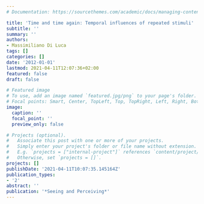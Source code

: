 ```yaml
---
# Documentation: https://sourcethemes.com/academic/docs/managing-content/

title: 'Time and time again: Temporal influences of repeated stimuli'
subtitle: ''
summary: ''
authors:
- Massimiliano Di Luca
tags: []
categories: []
date: '2012-01-01'
lastmod: 2021-04-11T12:07:36+02:00
featured: false
draft: false

# Featured image
# To use, add an image named `featured.jpg/png` to your page's folder.
# Focal points: Smart, Center, TopLeft, Top, TopRight, Left, Right, BottomLeft, Bottom, BottomRight.
image:
  caption: ''
  focal_point: ''
  preview_only: false

# Projects (optional).
#   Associate this post with one or more of your projects.
#   Simply enter your project's folder or file name without extension.
#   E.g. `projects = ["internal-project"]` references `content/project/deep-learning/index.md`.
#   Otherwise, set `projects = []`.
projects: []
publishDate: '2021-04-11T10:07:35.145164Z'
publication_types:
- '2'
abstract: ''
publication: '*Seeing and Perceiving*'
---
```

